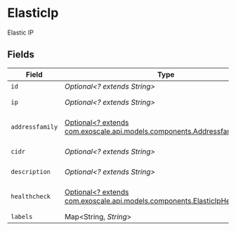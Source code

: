 # ElasticIp

Elastic IP


## Fields

| Field                                                                                                                          | Type                                                                                                                           | Required                                                                                                                       | Description                                                                                                                    |
| ------------------------------------------------------------------------------------------------------------------------------ | ------------------------------------------------------------------------------------------------------------------------------ | ------------------------------------------------------------------------------------------------------------------------------ | ------------------------------------------------------------------------------------------------------------------------------ |
| `id`                                                                                                                           | *Optional<? extends String>*                                                                                                   | :heavy_minus_sign:                                                                                                             | Elastic IP ID                                                                                                                  |
| `ip`                                                                                                                           | *Optional<? extends String>*                                                                                                   | :heavy_minus_sign:                                                                                                             | Elastic IP address                                                                                                             |
| `addressfamily`                                                                                                                | [Optional<? extends com.exoscale.api.models.components.Addressfamily>](../../models/components/Addressfamily.md)               | :heavy_minus_sign:                                                                                                             | Elastic IP address family                                                                                                      |
| `cidr`                                                                                                                         | *Optional<? extends String>*                                                                                                   | :heavy_minus_sign:                                                                                                             | Elastic IP cidr                                                                                                                |
| `description`                                                                                                                  | *Optional<? extends String>*                                                                                                   | :heavy_minus_sign:                                                                                                             | Elastic IP description                                                                                                         |
| `healthcheck`                                                                                                                  | [Optional<? extends com.exoscale.api.models.components.ElasticIpHealthcheck>](../../models/components/ElasticIpHealthcheck.md) | :heavy_minus_sign:                                                                                                             | Elastic IP address healthcheck                                                                                                 |
| `labels`                                                                                                                       | Map<String, *String*>                                                                                                          | :heavy_minus_sign:                                                                                                             | N/A                                                                                                                            |